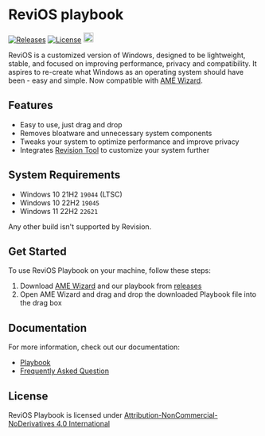 # ReviOS playbook
[![Releases](https://img.shields.io/github/v/release/meetrevision/playbook.svg)](https://github.com/meetrevision/playbook/releases)
[![License](https://img.shields.io/static/v1?label=LICENSE&message=CC%20BY-NC-ND&logo=creativecommons)](http://creativecommons.org/licenses/by-nc-nd/4.0/)
<a href="https://www.buymeacoffee.com/meetrevision" target="_blank"><img src="https://www.buymeacoffee.com/assets/img/custom_images/orange_img.png" alt="Buy Me A Coffee" height="20px"></a>
<br>

ReviOS is a customized version of Windows, designed to be lightweight, stable, and focused on improving performance, privacy and compatibility. It aspires to re-create what Windows as an operating system should have been - easy and simple. Now compatible with [AME Wizard](https://ameliorated.io/).

## Features

- Easy to use, just drag and drop
- Removes bloatware and unnecessary system components
- Tweaks your system to optimize performance and improve privacy
- Integrates [Revision Tool](https://github.com/meetrevision/revision-tool) to customize your system further

## System Requirements

- Windows 10 21H2 `19044` (LTSC)
- Windows 10 22H2 `19045`
- Windows 11 22H2 `22621`

Any other build isn't supported by Revision.

## Get Started

To use ReviOS Playbook on your machine, follow these steps:

1. Download [AME Wizard](https://ameliorated.io/) and our playbook from [releases](https://github.com/meetrevision/playbook/releases)
2. Open AME Wizard and drag and drop the downloaded Playbook file into the drag box

## Documentation

For more information, check out our documentation:

- [Playbook](https://www.revi.cc/docs/playbook)
- [Frequently Asked Question](https://www.revi.cc/docs/faq)

## License

ReviOS Playbook is licensed under [Attribution-NonCommercial-NoDerivatives 4.0 International](https://creativecommons.org/licenses/by-nc-nd/4.0/)